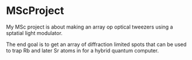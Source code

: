 # MScProject

My MSc project is about making an array op optical tweezers using a sptatial light modulator. 

The end goal is to get an array of diffraction limited spots that can be used to trap Rb and later Sr atoms in for a hybrid quantum computer. 
